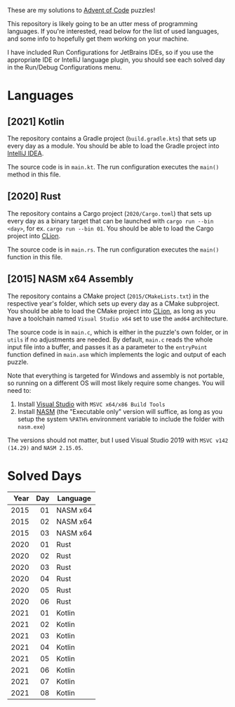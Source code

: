 These are my solutions to [Advent of Code](https://adventofcode.com) puzzles!

This repository is likely going to be an utter mess of programming languages. If you're interested, read below for the list of used languages, and some info to hopefully get them working on your machine.

I have included Run Configurations for JetBrains IDEs, so if you use the appropriate IDE or IntelliJ language plugin, you should see each solved day in the Run/Debug Configurations menu.

# Languages

## \[2021\] Kotlin

The repository contains a Gradle project (`build.gradle.kts`) that sets up every day as a module. You should be able to load the Gradle project into [IntelliJ IDEA](https://www.jetbrains.com/idea/).

The source code is in `main.kt`. The run configuration executes the `main()` method in this file.

## \[2020\] Rust

The repository contains a Cargo project (`2020/Cargo.toml`) that sets up every day as a binary target that can be launched with `cargo run --bin <day>`, for ex. `cargo run --bin 01`. You should be able to load the Cargo project into [CLion](https://www.jetbrains.com/clion/).

The source code is in `main.rs`. The run configuration executes the `main()` function in this file.

## \[2015\] NASM x64 Assembly

The repository contains a CMake project (`2015/CMakeLists.txt`) in the respective year's folder, which sets up every day as a CMake subproject. You should be able to load the CMake project into [CLion](https://www.jetbrains.com/clion/), as long as you have a toolchain named `Visual Studio x64` set to use the `amd64` architecture.

The source code is in `main.c`, which is either in the puzzle's own folder, or in `utils` if no adjustments are needed. By default, `main.c` reads the whole input file into a buffer, and passes it as a parameter to the `entryPoint` function defined in `main.asm` which implements the logic and output of each puzzle.

Note that everything is targeted for Windows and assembly is not portable, so running on a different OS will most likely require some changes. You will need to:

1. Install [Visual Studio](https://visualstudio.microsoft.com/) with `MSVC x64/x86 Build Tools`
2. Install [NASM](https://www.nasm.us/pub/nasm/releasebuilds/?C=M;O=D) (the "Executable only" version will suffice, as long as you setup the system `%PATH%` environment variable to include the folder with `nasm.exe`)

The versions should not matter, but I used Visual Studio 2019 with `MSVC v142 (14.29)` and `NASM 2.15.05`.

# Solved Days

| Year | Day | Language |
|-----:|----:|----------|
| 2015 |  01 | NASM x64 |
| 2015 |  02 | NASM x64 |
| 2015 |  03 | NASM x64 |
| 2020 |  01 | Rust     |
| 2020 |  02 | Rust     |
| 2020 |  03 | Rust     |
| 2020 |  04 | Rust     |
| 2020 |  05 | Rust     |
| 2020 |  06 | Rust     |
| 2021 |  01 | Kotlin   |
| 2021 |  02 | Kotlin   |
| 2021 |  03 | Kotlin   |
| 2021 |  04 | Kotlin   |
| 2021 |  05 | Kotlin   |
| 2021 |  06 | Kotlin   |
| 2021 |  07 | Kotlin   |
| 2021 |  08 | Kotlin   |
